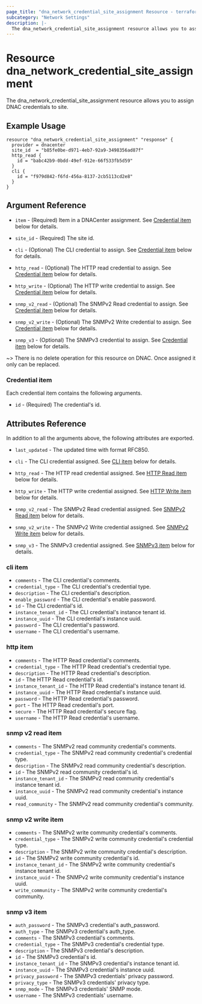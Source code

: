 ```yaml
---
page_title: "dna_network_credential_site_assignment Resource - terraform-provider-dnacenter"
subcategory: "Network Settings"
description: |-
  The dna_network_credential_site_assignment resource allows you to assign DNAC credentials to site.
---
```


# Resource dna_network_credential_site_assignment

The dna_network_credential_site_assignment resource allows you to assign DNAC credentials to site.

## Example Usage

```hcl
resource "dna_network_credential_site_assignment" "response" {
  provider = dnacenter
  site_id  = "b85fe0be-d971-4eb7-92a9-3498356ad87f"
  http_read {
    id = "babc42b9-0bdd-49ef-912e-66f533fb5d59"
  }
  cli {
    id = "f979d842-f6fd-456a-8137-2cb5113cd2e8"
  }
}
```

## Argument Reference

- `item` - (Required) Item in a DNACenter assignment. See [Credential item](#credential-item) below for details.

- `site_id` - (Required) The site id.
- `cli` - (Optional) The CLI credential to assign. See [Credential item](#credential-item) below for details.
- `http_read` - (Optional) The HTTP read credential to assign. See [Credential item](#credential-item) below for details.
- `http_write` - (Optional) The HTTP write credential to assign. See [Credential item](#credential-item) below for details.
- `snmp_v2_read` - (Optional) The SNMPv2 Read credential to assign. See [Credential item](#credential-item) below for details.
- `snmp_v2_write` - (Optional) The SNMPv2 Write credential to assign. See [Credential item](#credential-item) below for details.
- `snmp_v3` - (Optional) The SNMPv3 credential to assign. See [Credential item](#credential-item) below for details.

~> There is no delete operation for this resource on DNAC. Once assigned it only can be replaced.

### Credential item

Each credential item contains the following arguments.

- `id` - (Required) The credential's id.

## Attributes Reference

In addition to all the arguments above, the following attributes are exported.

- `last_updated` - The updated time with format RFC850.

- `cli` - The CLI credential assigned. See [CLI item](#cli-item) below for details.
- `http_read` - The HTTP read credential assigned. See [HTTP Read item](#http-item) below for details.
- `http_write` - The HTTP write credential assigned. See [HTTP Write item](#http--item) below for details.
- `snmp_v2_read` - The SNMPv2 Read credential assigned. See [SNMPv2 Read item](#snmp-v2-read-item) below for details.
- `snmp_v2_write` - The SNMPv2 Write credential assigned. See [SNMPv2 Write item](#snmp-v2-write-item) below for details.
- `snmp_v3` - The SNMPv3 credential assigned. See [SNMPv3 item](#snmp-v3-item) below for details.

### cli item

- `comments` - The CLI credential's comments.
- `credential_type` - The CLI credential's credential type.
- `description` - The CLI credential's description.
- `enable_password` - The CLI credential's enable password.
- `id` - The CLI credential's id.
- `instance_tenant_id` - The CLI credential's instance tenant id.
- `instance_uuid` - The CLI credential's instance uuid.
- `password` - The CLI credential's password.
- `username` - The CLI credential's username.

### http item

- `comments` - The HTTP Read credential's comments.
- `credential_type` - The HTTP Read credential's credential type.
- `description` - The HTTP Read credential's description.
- `id` - The HTTP Read credential's id.
- `instance_tenant_id` - The HTTP Read credential's instance tenant id.
- `instance_uuid` - The HTTP Read credential's instance uuid.
- `password` - The HTTP Read credential's password.
- `port` - The HTTP Read credential's port.
- `secure` - The HTTP Read credential's secure flag.
- `username` - The HTTP Read credential's username.

### snmp v2 read item

- `comments` - The SNMPv2 read community credential's comments.
- `credential_type` - The SNMPv2 read community credential's credential type.
- `description` - The SNMPv2 read community credential's description.
- `id` - The SNMPv2 read community credential's id.
- `instance_tenant_id` - The SNMPv2 read community credential's instance tenant id.
- `instance_uuid` - The SNMPv2 read community credential's instance uuid.
- `read_community` - The SNMPv2 read community credential's community.

### snmp v2 write item

- `comments` - The SNMPv2 write community credential's comments.
- `credential_type` - The SNMPv2 write community credential's credential type.
- `description` - The SNMPv2 write community credential's description.
- `id` - The SNMPv2 write community credential's id.
- `instance_tenant_id` - The SNMPv2 write community credential's instance tenant id.
- `instance_uuid` - The SNMPv2 write community credential's instance uuid.
- `write_community` - The SNMPv2 write community credential's community.

### snmp v3 item

- `auth_password` - The SNMPv3 credential's auth_password.
- `auth_type` - The SNMPv3 credential's auth_type.
- `comments` - The SNMPv3 credential's comments.
- `credential_type` - The SNMPv3 credential's credential type.
- `description` - The SNMPv3 credential's description.
- `id` - The SNMPv3 credential's id.
- `instance_tenant_id` - The SNMPv3 credential's instance tenant id.
- `instance_uuid` - The SNMPv3 credential's instance uuid.
- `privacy_password` - The SNMPv3 credentials' privacy password.
- `privacy_type` - The SNMPv3 credentials' privacy type.
- `snmp_mode` - The SNMPv3 credentials' SNMP mode.
- `username` - The SNMPv3 credentials' username.
